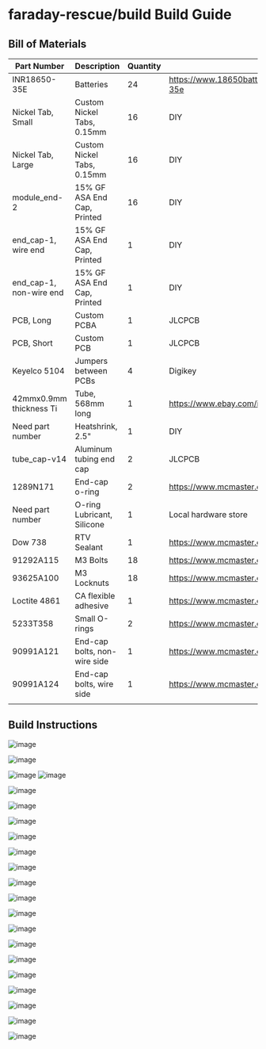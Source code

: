 # faraday-rescue/build Build Guide

## Bill of Materials
| Part Number             | Description                  | Quantity | Link                                                                  |
|-------------------------|------------------------------|----------|-----------------------------------------------------------------------|
| INR18650-35E            | Batteries                    | 24       | https://www.18650batterystore.com/products/samsung-35e                |
| Nickel Tab, Small       | Custom Nickel Tabs, 0.15mm   | 16       | DIY                                                                   |
| Nickel Tab, Large       | Custom Nickel Tabs, 0.15mm   | 16       | DIY                                                                   |
| module_end-2            | 15% GF ASA End Cap, Printed  | 16       | DIY                                                                   |
| end_cap-1, wire end     | 15% GF ASA End Cap, Printed  | 1        | DIY                                                                   |
| end_cap-1, non-wire end | 15% GF ASA End Cap, Printed  | 1        | DIY                                                                   |
| PCB, Long               | Custom PCBA                  | 1        | JLCPCB                                                                |
| PCB, Short              | Custom PCB                   | 1        | JLCPCB                                                                |
| Keyelco 5104            | Jumpers between PCBs         | 4        | Digikey                                                               |
| 42mmx0.9mm thickness Ti | Tube, 568mm long             | 1        | https://www.ebay.com/itm/174293717819  |
| Need part number        | Heatshrink, 2.5"             | 1        | DIY                                                                   |
| tube_cap-v14            | Aluminum tubing end cap      | 2        | JLCPCB                                                                |
| 1289N171                | End-cap o-ring               | 2        | https://www.mcmaster.com/1289N171/                                    |
| Need part number        | O-ring Lubricant, Silicone   | 1        | Local hardware store                                                  |
| Dow 738                 | RTV Sealant                  | 1        | https://www.mcmaster.com/1832A51/                                     |
| 91292A115               | M3 Bolts                     | 18       | https://www.mcmaster.com/91292A115/                                   |
| 93625A100               | M3 Locknuts                  | 18       | https://www.mcmaster.com/93625A100/                                   |
| Loctite 4861            | CA flexible adhesive         | 1        | https://www.mcmaster.com/74795A74/                                    |
| 5233T358                | Small O-rings                | 2        | https://www.mcmaster.com/5233T358/                                    |
| 90991A121               | End-cap bolts, non-wire side | 1        | https://www.mcmaster.com/90991A121/                                   |
| 90991A124               | End-cap bolts, wire side     | 1        | https://www.mcmaster.com/90991A124/                                   |
|                         |                              |          |                                                                       |

## Build Instructions

![image](https://github.com/user-attachments/assets/8e18ad41-89e3-40d0-87c4-394e4deba327)

![image](https://github.com/user-attachments/assets/5958920a-513e-4c46-99d9-5ee023f848cd)

![image](https://github.com/user-attachments/assets/fc23ecd9-fbf2-4f3d-b961-f0185950132b)
![image](https://github.com/user-attachments/assets/e6a1b575-5ebc-4aa9-aa4e-5672ce8817f3)

![image](https://github.com/user-attachments/assets/481b018a-0583-440f-a34e-c601b86391a1)

![image](https://github.com/user-attachments/assets/64ccb126-f3ca-4a44-973b-4aefd9d00b83)

![image](https://github.com/user-attachments/assets/e27859ae-455a-46f6-9562-edbdb7056c31)

![image](https://github.com/user-attachments/assets/47f4381a-34ea-4ebf-9f5a-b120252efda4)

![image](https://github.com/user-attachments/assets/0ef16602-1389-465b-9d1f-13577ac9d184)

![image](https://github.com/user-attachments/assets/986eb874-c51b-4775-b8c5-2278a241ce30)

![image](https://github.com/user-attachments/assets/6762e303-28a7-4274-a8df-0ceb6cca06b5)

![image](https://github.com/user-attachments/assets/31fc278d-5b44-481e-8b33-93733403ebcb)

![image](https://github.com/user-attachments/assets/9208fd61-4b22-4b58-af84-c6071a1bf9a0)

![image](https://github.com/user-attachments/assets/8ebbc298-32c9-4bce-9325-bfd7bfb7dfc0)

![image](https://github.com/user-attachments/assets/45434f1c-5989-4e1b-89e9-275e7366f911)

![image](https://github.com/user-attachments/assets/589d33f1-d7c2-4181-a72a-2bf287fa1e1e)

![image](https://github.com/user-attachments/assets/7db04cd3-1199-4924-aa9c-dd19e0a73ce5)

![image](https://github.com/user-attachments/assets/5c3c6ef0-1f11-4706-8f06-0abf7ae63eaa)

![image](https://github.com/user-attachments/assets/5cc14871-ce2e-40fc-b46c-27e73f86d825)

![image](https://github.com/user-attachments/assets/bb1b3d3f-5da7-4b2e-b256-cf995cdc2658)

![image](https://github.com/user-attachments/assets/5c6b1237-7f63-4169-bf57-5ccb5373413d)





















